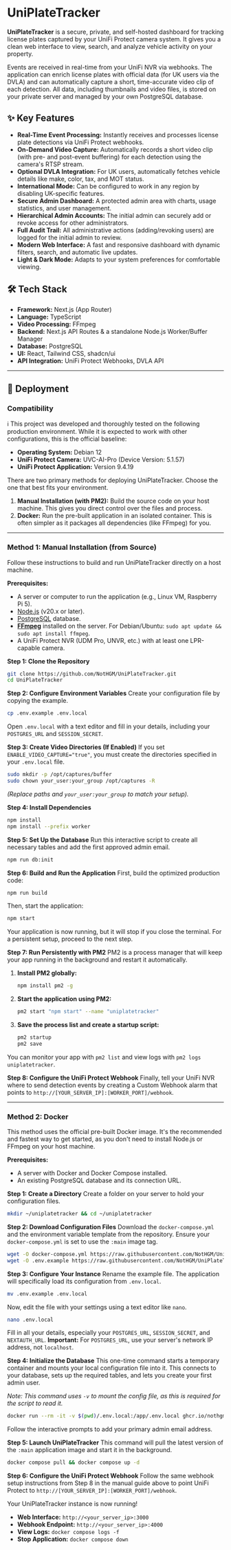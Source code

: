 # UniPlateTracker

**UniPlateTracker** is a secure, private, and self-hosted dashboard for tracking license plates captured by your UniFi Protect camera system. It gives you a clean web interface to view, search, and analyze vehicle activity on your property.

Events are received in real-time from your UniFi NVR via webhooks. The application can enrich license plates with official data (for UK users via the DVLA) and can automatically capture a short, time-accurate video clip of each detection. All data, including thumbnails and video files, is stored on your private server and managed by your own PostgreSQL database.

## ✨ Key Features

-   **Real-Time Event Processing:** Instantly receives and processes license plate detections via UniFi Protect webhooks.
-   **On-Demand Video Capture:** Automatically records a short video clip (with pre- and post-event buffering) for each detection using the camera's RTSP stream.
-   **Optional DVLA Integration:** For UK users, automatically fetches vehicle details like make, color, tax, and MOT status.
-   **International Mode:** Can be configured to work in any region by disabling UK-specific features.
-   **Secure Admin Dashboard:** A protected admin area with charts, usage statistics, and user management.
-   **Hierarchical Admin Accounts:** The initial admin can securely add or revoke access for other administrators.
-   **Full Audit Trail:** All administrative actions (adding/revoking users) are logged for the initial admin to review.
-   **Modern Web Interface:** A fast and responsive dashboard with dynamic filters, search, and automatic live updates.
-   **Light & Dark Mode:** Adapts to your system preferences for comfortable viewing.

## 🛠️ Tech Stack

-   **Framework:** Next.js (App Router)
-   **Language:** TypeScript
-   **Video Processing:** FFmpeg
-   **Backend:** Next.js API Routes & a standalone Node.js Worker/Buffer Manager
-   **Database:** PostgreSQL
-   **UI:** React, Tailwind CSS, shadcn/ui
-   **API Integration:** UniFi Protect Webhooks, DVLA API

---

## 🚀 Deployment

### Compatibility
ℹ️ This project was developed and thoroughly tested on the following production environment. While it is expected to work with other configurations, this is the official baseline:
*   **Operating System:** Debian 12
*   **UniFi Protect Camera:** UVC-AI-Pro (Device Version: 5.1.57)
*   **UniFi Protect Application:** Version 9.4.19

There are two primary methods for deploying UniPlateTracker. Choose the one that best fits your environment.

1.  **Manual Installation (with PM2):** Build the source code on your host machine. This gives you direct control over the files and process.
2.  **Docker:** Run the pre-built application in an isolated container. This is often simpler as it packages all dependencies (like FFmpeg) for you.

---

### Method 1: Manual Installation (from Source)

Follow these instructions to build and run UniPlateTracker directly on a host machine.

**Prerequisites:**
*   A server or computer to run the application (e.g., Linux VM, Raspberry Pi 5).
*   [Node.js](https://nodejs.org/) (v20.x or later).
*   [PostgreSQL](https://www.postgresql.org/) database.
*   [**FFmpeg**](https://ffmpeg.org/download.html) installed on the server. For Debian/Ubuntu: `sudo apt update && sudo apt install ffmpeg`.
*   A UniFi Protect NVR (UDM Pro, UNVR, etc.) with at least one LPR-capable camera.

**Step 1: Clone the Repository**
```bash
git clone https://github.com/NotHGM/UniPlateTracker.git
cd UniPlateTracker
```

**Step 2: Configure Environment Variables**
Create your configuration file by copying the example.
```bash
cp .env.example .env.local
```
Open `.env.local` with a text editor and fill in your details, including your `POSTGRES_URL` and `SESSION_SECRET`.

**Step 3: Create Video Directories (If Enabled)**
If you set `ENABLE_VIDEO_CAPTURE="true"`, you must create the directories specified in your `.env.local` file.
```bash
sudo mkdir -p /opt/captures/buffer
sudo chown your_user:your_group /opt/captures -R
```
*(Replace paths and `your_user:your_group` to match your setup).*

**Step 4: Install Dependencies**
```bash
npm install
npm install --prefix worker
```

**Step 5: Set Up the Database**
Run this interactive script to create all necessary tables and add the first approved admin email.
```bash
npm run db:init
```

**Step 6: Build and Run the Application**
First, build the optimized production code:
```bash
npm run build
```
Then, start the application:
```bash
npm start
```
Your application is now running, but it will stop if you close the terminal. For a persistent setup, proceed to the next step.

**Step 7: Run Persistently with PM2**
PM2 is a process manager that will keep your app running in the background and restart it automatically.

1.  **Install PM2 globally:**
    ```bash
    npm install pm2 -g
    ```

2.  **Start the application using PM2:**
    ```bash
    pm2 start "npm start" --name "uniplatetracker"
    ```

3.  **Save the process list and create a startup script:**
    ```bash
    pm2 startup
    pm2 save
    ```
You can monitor your app with `pm2 list` and view logs with `pm2 logs uniplatetracker`.

**Step 8: Configure the UniFi Protect Webhook**
Finally, tell your UniFi NVR where to send detection events by creating a Custom Webhook alarm that points to `http://[YOUR_SERVER_IP]:[WORKER_PORT]/webhook`.

---

### Method 2: Docker

This method uses the official pre-built Docker image. It's the recommended and fastest way to get started, as you don't need to install Node.js or FFmpeg on your host machine.

**Prerequisites:**
*   A server with Docker and Docker Compose installed.
*   An existing PostgreSQL database and its connection URL.

**Step 1: Create a Directory**
Create a folder on your server to hold your configuration files.

```bash
mkdir ~/uniplatetracker && cd ~/uniplatetracker
```


**Step 2: Download Configuration Files**
Download the `docker-compose.yml` and the environment variable template from the repository. Ensure your `docker-compose.yml` is set to use the `:main` image tag.

```bash
wget -O docker-compose.yml https://raw.githubusercontent.com/NotHGM/UniPlateTracker/main/docker-compose.yml
wget -O .env.example https://raw.githubusercontent.com/NotHGM/UniPlateTracker/main/.env.example
```


**Step 3: Configure Your Instance**
Rename the example file. The application will specifically load its configuration from `.env.local`.

```bash
mv .env.example .env.local
```

Now, edit the file with your settings using a text editor like `nano`.

```bash
nano .env.local
```

Fill in all your details, especially your `POSTGRES_URL`, `SESSION_SECRET`, and `NEXTAUTH_URL`. **Important:** For `POSTGRES_URL`, use your server's network IP address, not `localhost`.

**Step 4: Initialize the Database**
This one-time command starts a temporary container and mounts your local configuration file into it. This connects to your database, sets up the required tables, and lets you create your first admin user.

*Note: This command uses `-v` to mount the config file, as this is required for the script to read it.*

```bash
docker run --rm -it -v $(pwd)/.env.local:/app/.env.local ghcr.io/nothgm/uniplatetracker:main npm run db:init
```

Follow the interactive prompts to add your primary admin email address.

**Step 5: Launch UniPlateTracker**
This command will pull the latest version of the `:main` application image and start it in the background.

```bash 
docker compose pull && docker compose up -d
```


**Step 6: Configure the UniFi Protect Webhook**
Follow the same webhook setup instructions from Step 8 in the manual guide above to point UniFi Protect to `http://[YOUR_SERVER_IP]:[WORKER_PORT]/webhook`.

Your UniPlateTracker instance is now running!
*   **Web Interface:** `http://<your_server_ip>:3000`
*   **Webhook Endpoint:** `http://<your_server_ip>:4000`
*   **View Logs:** `docker compose logs -f`
*   **Stop Application:** `docker compose down`